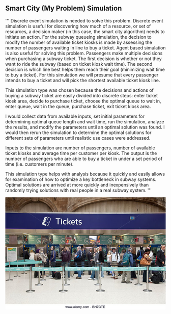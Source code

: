 ## Smart City (My Problem) Simulation

'''
Discrete event simulation is needed to solve this problem. Discrete event simulation is useful for discovering how much
of a resource, or set of resources, a decision maker (in this case, the smart city algorithm) needs to initiate an
action. For the subway queueing simulation, the decision to modify the number of available ticket kiosks is made by
assessing the number of passengers waiting in line to buy a ticket. Agent based simulation is also useful for solving
this problem. Passengers make multiple decisions when purchasing a subway ticket. The first decision is whether or not
they want to ride the subway (based on ticket kiosk wait time). The second decision is which line best helps them reach
their goal (minimizing wait time to buy a ticket). For this simulation we will presume that every passenger intends to
buy a ticket and will pick the shortest available ticket kiosk line.

This simulation type was chosen because the decisions and actions of buying a subway ticket are easily divided into
discrete steps: enter ticket kiosk area, decide to purchase ticket, choose the optimal queue to wait in, enter queue,
wait in the queue, purchase ticket, exit ticket kiosk area.

I would collect data from available inputs, set initial parameters for determining optimal queue length and wait time,
run the simulation, analyze the results, and modify the parameters until an optimal solution was found. I would then
rerun the simulation to determine the optimal solutions for different sets of parameters until realistic use cases were
addressed.

Inputs to the simulation are number of passengers, number of available ticket kiosks and average time per customer per kiosk. The output is the number of passengers who are able to buy a ticket in under a set period of time (i.e. customers per minute).

This simulation type helps with analysis because it quickly and easily allows for examination of how to optimize a key bottleneck in subway systems. Optimal solutions are arrived at more quickly and inexpensively than randomly trying solutions with real people in a real subway system.
'''

![Subway queue example](/images/subway_queue.png)